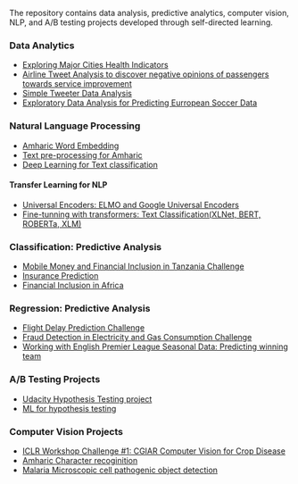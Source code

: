 The repository contains data analysis, predictive analytics, computer vision, NLP, and A/B testing projects developed through self-directed learning.

### Data Analytics
- [Exploring Major Cities Health Indicators](health_stats_analysis.md) 
- [Airline Tweet Analysis to discover negative opinions of passengers towards service improvement](airline_tweet_data_analysis.md) 
- [Simple Tweeter Data Analysis](twitter_minner.md)
- [Exploratory Data Analysis for Predicting Eurropean Soccer Data](ExploratoryAnalysis.md)

### Natural Language Processing
- [Amharic Word Embedding](Am_FastText.md)
- [Text pre-processing for Amharic](am-preprocess.md)
- [Deep Learning for Text classification](airline_sentiment_classification.md)
#### Transfer Learning for NLP
- [Universal Encoders: ELMO and Google Universal Encoders](universal_encoders.md) 
- [Fine-tunning with transformers: Text Classification(XLNet, BERT, ROBERTa, XLM)](transformer.md)

### Classification: Predictive Analysis
- [Mobile Money and Financial Inclusion in Tanzania Challenge]()
- [Insurance Prediction]()
- [Financial Inclusion in Africa]()

### Regression: Predictive Analysis
- [Flight Delay Prediction Challenge]()
- [Fraud Detection in Electricity and Gas Consumption Challenge]()
- [Working with English Premier League Seasonal Data: Predicting winning team](english_premier_league_data_analysis.md)

### A/B Testing Projects
- [Udacity Hypothesis Testing project]()
- [ML for hypothesis testing]()

### Computer Vision Projects
- [ICLR Workshop Challenge #1: CGIAR Computer Vision for Crop Disease]()
- [Amharic Character recoginition]()
- [Malaria Microscopic cell pathogenic object detection]()

